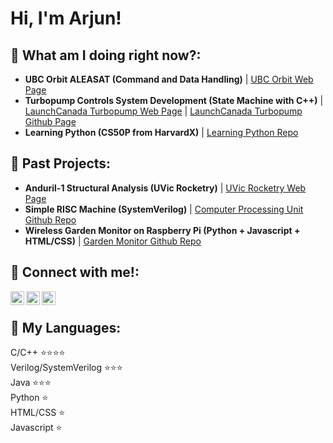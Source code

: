 <h1>Hi, I'm Arjun! </h1>

<h2>🤔 What am I doing right now?:</h2>
<ul>
  <li>
    <b>UBC Orbit ALEASAT (Command and Data Handling)</b>
      | <a href="ubcorbit.com">UBC Orbit Web Page</a>
  </li>
  <li>
    <b>Turbopump Controls System Development (State Machine with C++)</b>
      | <a href="https://www.launchcanada.org/rocket-turbopump-project">LaunchCanada Turbopump Web Page</a>
      | <a href="https://github.com/Launch-Canada/Pump-Controller-Embedded">LaunchCanada Turbopump Github Page</a>
  </li>
  <li>
    <b>Learning Python (CS50P from HarvardX)</b>
    | <a href="https://github.com/Arjunebug21/LearningPython/tree/main">Learning Python Repo</a>
  </li>
</ul>

<h2>🌱 Past Projects:</h2>
<ul>
  <li>
    <b>Anduril-1 Structural Analysis (UVic Rocketry)</b> 
    | <a href="https://onlineacademiccommunity.uvic.ca/rocketry/">UVic Rocketry Web Page</a>
  </li>
  <li>
    <b>Simple RISC Machine (SystemVerilog)</b> 
    | <a href="https://github.com/Arjunebug21/SimpleRISCMachine">Computer Processing Unit Github Repo</a>
  </li>
  <li>
    <b>Wireless Garden Monitor on Raspberry Pi (Python + Javascript + HTML/CSS)</b> 
    | <a href="https://github.com/ENGR120-G09-Green-Thumbed-Individuals/GardenMonitorScript">Garden Monitor Github Repo</a>
  </li>
</ul>



<h2> 🤳 Connect with me!: </h2>

[<img align="left" alt="Arjun Pathak | LinkedIn" width="22px" src="https://cdn.jsdelivr.net/npm/simple-icons@v3/icons/linkedin.svg" />][linkedin]
[<img align="left" alt="Arjun Pathak | Instagram" width="22px" src="https://cdn.jsdelivr.net/npm/simple-icons@v3/icons/instagram.svg" />][instagram]
[<img align="left" alt="Arjun Pathak | Leetcode" width="22px" src="https://cdn.jsdelivr.net/npm/simple-icons@v3/icons/leetcode.svg" />][leetcode]

[instagram]: https://www.instagram.com/arjunp2121/
[linkedin]: https://www.linkedin.com/in/arjun-p-89231519a/
[leetcode]: https://leetcode.com/u/Arjunbug/

<br><h2> 👾 My Languages: </h2>
C/C++ ⭐️⭐️⭐️⭐️<br>
Verilog/SystemVerilog ⭐️⭐️⭐️<br>
Java ⭐️⭐️⭐️<br>
Python ⭐️<br>
HTML/CSS ⭐️<br>
Javascript ⭐️<br>

